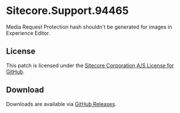 # Sitecore.Support.94465
Media Request Protection hash shouldn't be generated for images in Experience Editor.

## License  
This patch is licensed under the [Sitecore Corporation A/S License for GitHub](https://github.com/sitecoresupport/Sitecore.Support.94465/blob/master/LICENSE).  

## Download  
Downloads are available via [GitHub Releases](https://github.com/sitecoresupport/Sitecore.Support.94465/releases).  
